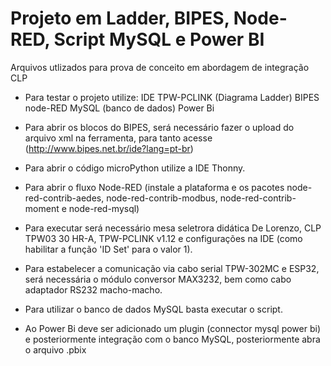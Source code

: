 # Projeto em Ladder, BIPES, Node-RED, Script MySQL e Power BI
 
Arquivos utlizados para prova de conceito em abordagem de integração CLP
  
- Para testar o projeto utilize:
 IDE TPW-PCLINK (Diagrama Ladder) 
 BIPES 
 node-RED
 MySQL (banco de dados)
 Power Bi

- Para abrir os blocos do BIPES, será necessário fazer o upload do arquivo xml na ferramenta, para tanto acesse (http://www.bipes.net.br/ide?lang=pt-br)
- Para abrir o código microPython utilize a IDE Thonny.
- Para abrir o fluxo Node-RED (instale a plataforma e os pacotes node-red-contrib-aedes, node-red-contrib-modbus, node-red-contrib-moment e node-red-mysql)
- Para executar será necessário mesa seletrora didática De Lorenzo, CLP TPW03 30 HR-A, TPW-PCLINK v1.12 e configurações na IDE (como habilitar a função 'ID Set' para o valor 1).
- Para estabelecer a comunicação via cabo serial TPW-302MC e ESP32, será necessária o módulo conversor MAX3232, bem como cabo adaptador RS232 macho-macho.
- Para utilizar o banco de dados MySQL basta executar o script.
- Ao Power Bi deve ser adicionado um plugin (connector mysql power bi) e posteriormente integração com o banco MySQL, posteriormente abra o arquivo .pbix
